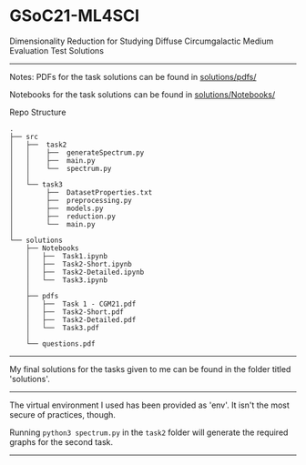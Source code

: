 # GSoC21-ML4SCI
Dimensionality Reduction for Studying Diffuse Circumgalactic Medium Evaluation Test Solutions
***

Notes:
PDFs for the task solutions can be found in [solutions/pdfs/](https://github.com/Naimish240/GSoC21-ML4SCI/tree/main/solutions/pdfs)

Notebooks for the task solutions can be found in [solutions/Notebooks/](https://github.com/Naimish240/GSoC21-ML4SCI/tree/main/solutions/notebooks)

Repo Structure
```
.
├── src
│   ├──  task2
│   │    ├──  generateSpectrum.py
│   │    ├──  main.py
│   │    └──  spectrum.py
│   │
│   └── task3
│        ├──  DatasetProperties.txt
│        ├──  preprocessing.py
│        ├──  models.py
│        ├──  reduction.py
│        └──  main.py
│
└── solutions
    ├── Notebooks
    │   ├──  Task1.ipynb
    │   ├──  Task2-Short.ipynb
    │   ├──  Task2-Detailed.ipynb
    │   └──  Task3.ipynb
    │
    ├── pdfs
    │   ├──  Task 1 - CGM21.pdf
    │   ├──  Task2-Short.pdf
    │   ├──  Task2-Detailed.pdf
    │   └──  Task3.pdf
    │
    └── questions.pdf
```
***
 My final solutions for the tasks given to me can be found in the folder titled 'solutions'.
***

The virtual environment I used has been provided as 'env'. It isn't the most secure of practices, though.

Running `python3 spectrum.py` in the `task2` folder will generate the required graphs for the second task.
***
